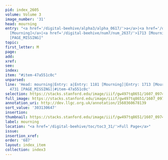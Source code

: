 ```yaml
---
pid: index_2605
volume: Volume 3
image_number: '31'
head: mourning
entry: "<a href='/digital-beehive/alpha3/alpha_0617/'>a</a>|<a href='/digital-beehive/num5/num_1609/'>1181
  [Mourning]</a>|<a href='/digital-beehive/num7/num_2637/'>1713 [Mourning]</a>|4731
  [PAGE_MISSING]"
topic:
first_letter: M
page:
add:
xref:
see:
index:
item: "#item-47a551c0c"
unparsed:
line: 'Head: mourning|Entry: a|Entry: 1181 [Mourning]|Entry: 1713 [Mourning]|Entry:
  4731 [PAGE_MISSING]|#item-47a551c0c'
selection: https://stacks.stanford.edu/image/iiif/gw497tq8651/1607_0974/1575,647,690,140/full/0/default.jpg
full_image: https://stacks.stanford.edu/image/iiif/gw497tq8651/1607_0974/full/full/0/default.jpg
annotation_uri: http://dev.llgc.org.uk/annotation/1560360678139
sort_value: '303130647'
insertion:
thumbnail: https://stacks.stanford.edu/image/iiif/gw497tq8651/1607_0974/1575,647,690,140/150,/0/default.jpg
label: mourning
location: "<a href='/digital-beehive/toc/toc3_31/'>Full Page</a>"
issue:
insertion_xref:
order: '687'
layout: index_item
collection: index3
---
```

